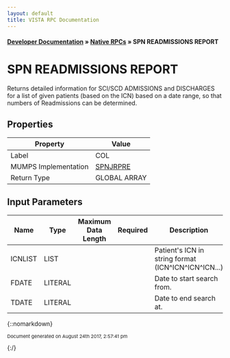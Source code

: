 ```yaml
---
layout: default
title: VISTA RPC Documentation
---
```


#### [Developer Documentation](../index) &#187; [Native RPCs](TableOfContents) &#187; SPN READMISSIONS REPORT<br/>
# SPN READMISSIONS REPORT

Returns detailed information for SCI/SCD ADMISSIONS and DISCHARGES for a list of given patients (based on the ICN) based on a date range, so that numbers of Readmissions can be determined.

## Properties

Property | Value
--- | ---
Label | COL
MUMPS Implementation | [SPNJRPRE](http://code.osehra.org/dox/Routine_SPNJRPRE_source.html)
Return Type | GLOBAL ARRAY


## Input Parameters

Name | Type | Maximum Data Length | Required | Description
--- | --- | --- | --- | ---
ICNLIST | LIST |  |  | Patient&#x27;s ICN in string format (ICN^ICN^ICN^ICN...)
FDATE | LITERAL |  |  | Date to start search from.  
TDATE | LITERAL |  |  | Date to end search at.  



{::nomarkdown} <br/><p style="font-size: 11px">Document generated on August 24th 2017, 2:57:41 pm</p>{:/}